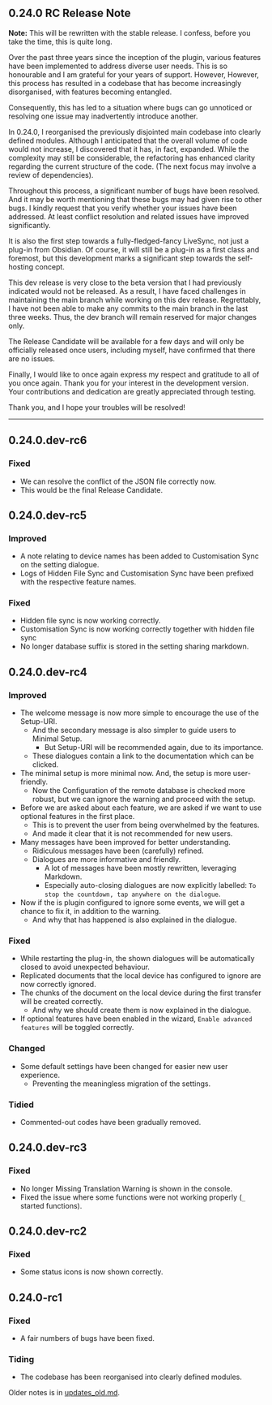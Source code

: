 ## 0.24.0 RC Release Note

**Note:** This will be rewritten with the stable release. I confess, before you take the time, this is quite long.

Over the past three years since the inception of the plugin, various features have been implemented to address diverse user needs. This is so honourable and I am grateful for your years of support.
However, However, this process has resulted in a codebase that has become increasingly disorganised, with features becoming entangled.

Consequently, this has led to a situation where bugs can go unnoticed or resolving one issue may inadvertently introduce another.

In 0.24.0, I reorganised the previously disjointed main codebase into clearly defined modules. Although I anticipated that the overall volume of code would not increase, I discovered that it has, in fact, expanded. While the complexity may still be considerable, the refactoring has enhanced clarity regarding the current structure of the code. (The next focus may involve a review of dependencies).

Throughout this process, a significant number of bugs have been resolved. And it may be worth mentioning that these bugs may had given rise to other bugs. I kindly request that you verify whether your issues have been addressed. At least conflict resolution and related issues have improved significantly.

It is also the first step towards a fully-fledged-fancy LiveSync, not just a plug-in from Obsidian. Of course, it will still be a plug-in as a first class and foremost, but this development marks a significant step towards the self-hosting concept.

This dev release is very close to the beta version that I had previously indicated would not be released. As a result, I have faced challenges in maintaining the main branch while working on this dev release. Regrettably, I have not been able to make any commits to the main branch in the last three weeks. Thus, the dev branch will remain reserved for major changes only.

The Release Candidate will be available for a few days and will only be officially released once users, including myself, have confirmed that there are no issues.

Finally, I would like to once again express my respect and gratitude to all of you once again. Thank you for your interest in the development version. Your contributions and dedication are greatly appreciated through testing.

Thank you, and I hope your troubles will be resolved!

---

## 0.24.0.dev-rc6

### Fixed

-   We can resolve the conflict of the JSON file correctly now.
-   This would be the final Release Candidate.

## 0.24.0.dev-rc5

### Improved

-   A note relating to device names has been added to Customisation Sync on the setting dialogue.
-   Logs of Hidden File Sync and Customisation Sync have been prefixed with the respective feature names.

### Fixed

-   Hidden file sync is now working correctly.
-   Customisation Sync is now working correctly together with hidden file sync
-   No longer database suffix is stored in the setting sharing markdown.

## 0.24.0.dev-rc4

### Improved

-   The welcome message is now more simple to encourage the use of the Setup-URI.
    -   And the secondary message is also simpler to guide users to Minimal Setup.
        -   But Setup-URI will be recommended again, due to its importance.
    -   These dialogues contain a link to the documentation which can be clicked.
-   The minimal setup is more minimal now. And, the setup is more user-friendly.
    -   Now the Configuration of the remote database is checked more robust, but we can ignore the warning and proceed with the setup.
-   Before we are asked about each feature, we are asked if we want to use optional features in the first place.
    -   This is to prevent the user from being overwhelmed by the features.
    -   And made it clear that it is not recommended for new users.
-   Many messages have been improved for better understanding.
    -   Ridiculous messages have been (carefully) refined.
    -   Dialogues are more informative and friendly.
        -   A lot of messages have been mostly rewritten, leveraging Markdown.
        -   Especially auto-closing dialogues are now explicitly labelled: `To stop the countdown, tap anywhere on the dialogue`.
-   Now if the is plugin configured to ignore some events, we will get a chance to fix it, in addition to the warning.
    -   And why that has happened is also explained in the dialogue.

### Fixed

-   While restarting the plug-in, the shown dialogues will be automatically closed to avoid unexpected behaviour.
-   Replicated documents that the local device has configured to ignore are now correctly ignored.
-   The chunks of the document on the local device during the first transfer will be created correctly.
    -   And why we should create them is now explained in the dialogue.
-   If optional features have been enabled in the wizard, `Enable advanced features` will be toggled correctly.

### Changed

-   Some default settings have been changed for easier new user experience.
    -   Preventing the meaningless migration of the settings.

### Tidied

-   Commented-out codes have been gradually removed.

## 0.24.0.dev-rc3

### Fixed

-   No longer Missing Translation Warning is shown in the console.
-   Fixed the issue where some functions were not working properly (`_` started functions).

## 0.24.0.dev-rc2

### Fixed

-   Some status icons is now shown correctly.

## 0.24.0-rc1

### Fixed

-   A fair numbers of bugs have been fixed.

### Tiding

-   The codebase has been reorganised into clearly defined modules.

Older notes is in [updates_old.md](https://github.com/vrtmrz/obsidian-livesync/blob/main/updates_old.md).
